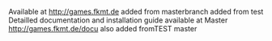Available at http://games.fkmt.de
added from masterbranch
added from test
Detailled documentation and installation guide available at
Master
http://games.fkmt.de/docu
also added fromTEST master

